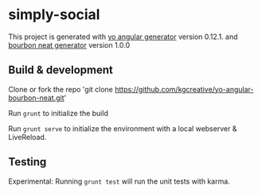 # simply-social

This project is generated with [yo angular generator](https://github.com/yeoman/generator-angular)
version 0.12.1. and  [bourbon neat generator](https://github.com/koolth/generator-bourbon-neat) version 1.0.0

## Build & development

Clone or fork the repo 'git clone https://github.com/kgcreative/yo-angular-bourbon-neat.git'

Run `grunt` to initialize the build

Run `grunt serve` to initialize the environment with a local webserver & LiveReload.

## Testing

Experimental: Running `grunt test` will run the unit tests with karma.

